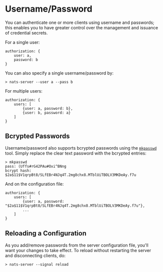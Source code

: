 # Username/Password

You can authenticate one or more clients using username and passwords; this enables you to have greater control over the management and issuance of credential secrets.

For a single user:

```text
authorization: {
    user: a,
    password: b
}
```

You can also specify a single username/password by:

```text
> nats-server --user a --pass b
```

For multiple users:

```text
authorization: {
    users: [
        {user: a, password: b},
        {user: b, password: a}
    ]
}
```

## Bcrypted Passwords

Username/password also supports bcrypted passwords using the [`mkpasswd`](../../../../nats-tools/mkpasswd.md) tool. Simply replace the clear text password with the bcrypted entries:

```text
> mkpasswd
pass: (Uffs#rG42PAu#Oxi^BNng
bcrypt hash: $2a$11$V1qrpBt8/SLfEBr4NJq4T.2mg8chx8.MTblUiTBOLV3MKDeAy.f7u
```

And on the configuration file:

```text
authorization: {
    users: [
        {user: a, password: "$2a$11$V1qrpBt8/SLfEBr4NJq4T.2mg8chx8.MTblUiTBOLV3MKDeAy.f7u"},
        ...    
    ]
}
```

## Reloading a Configuration

As you add/remove passwords from the server configuration file, you'll want your changes to take effect. To reload without restarting the server and disconnecting clients, do:

```text
> nats-server --signal reload
```

